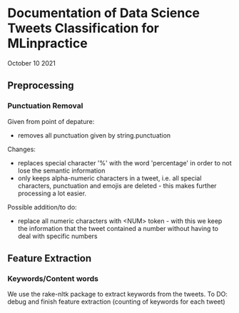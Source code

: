 # Documentation of Data Science Tweets Classification for MLinpractice

October 10 2021

## Preprocessing 

### Punctuation Removal 

Given from point of depature:
* removes all punctuation given by string.punctuation 

Changes: 
* replaces special character '%' with the word 'percentage' in order to not lose the semantic information 
* only keeps alpha-numeric characters in a tweet, i.e. all special characters, punctuation and emojis are deleted - this makes further processing a lot easier. 

Possible addition/to do:
* replace all numeric characters with \<NUM\> token - with this we keep the information that the tweet contained a number without having to deal with specific numbers 
  

## Feature Extraction 

### Keywords/Content words

We use the rake-nltk package to extract keywords from the tweets. 
To DO: debug and finish feature extraction (counting of keywords for each tweet) 
